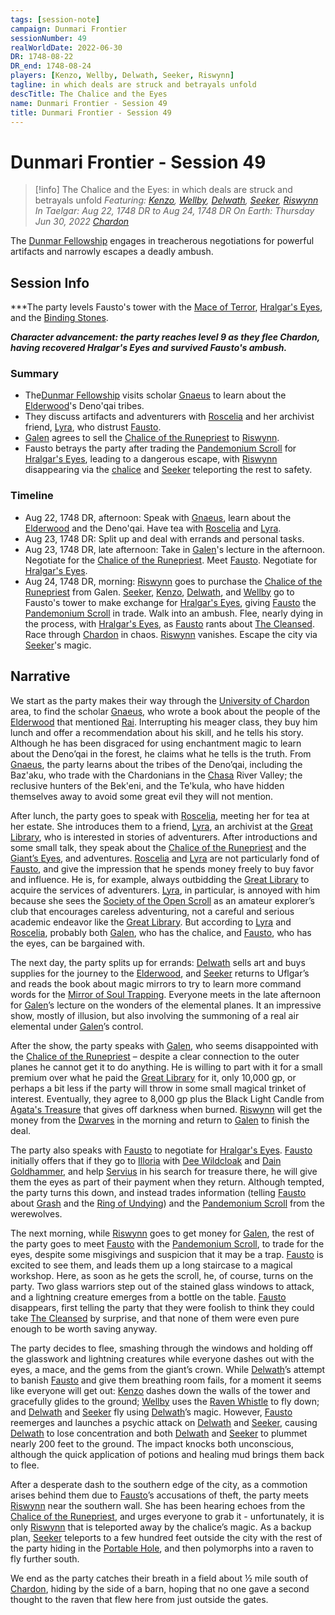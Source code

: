 ```yaml
---
tags: [session-note]
campaign: Dunmari Frontier
sessionNumber: 49
realWorldDate: 2022-06-30
DR: 1748-08-22
DR_end: 1748-08-24
players: [Kenzo, Wellby, Delwath, Seeker, Riswynn]
tagline: in which deals are struck and betrayals unfold
descTitle: The Chalice and the Eyes
name: Dunmari Frontier - Session 49
title: Dunmari Frontier - Session 49
---
```

# Dunmari Frontier - Session 49

>[!info] The Chalice and the Eyes: in which deals are struck and betrayals unfold
> *Featuring: [Kenzo](<../../../people/pcs/dunmar-fellowship/kenzo.md>), [Wellby](<../../../people/pcs/dunmar-fellowship/wellby.md>), [Delwath](<../../../people/pcs/dunmar-fellowship/delwath.md>), [Seeker](<../../../people/pcs/dunmar-fellowship/seeker.md>), [Riswynn](<../../../people/pcs/dunmar-fellowship/riswynn.md>)*
> *In Taelgar: Aug 22, 1748 DR to Aug 24, 1748 DR*
> *On Earth: Thursday Jun 30, 2022*
> *[Chardon](<../../../gazetteer/west-coast/chardonian-empire/chardon/chardon.md>)*

The [Dunmar Fellowship](<../../../people/pcs/dunmar-fellowship/dunmar-fellowship.md>) engages in treacherous negotiations for powerful artifacts and narrowly escapes a deadly ambush.

## Session Info

***The party levels Fausto's tower with the [Mace of Terror](<../treasure/mace-of-terror.md>), [Hralgar's Eyes](<../treasure/hralgar-s-eyes.md>), and the [Binding Stones](<../treasure/binding-stones.md>). 

***Character advancement: the party reaches level 9 as they flee Chardon, having recovered Hralgar's Eyes and survived Fausto's ambush.***
### Summary
- The[Dunmar Fellowship](<../../../people/pcs/dunmar-fellowship/dunmar-fellowship.md>) visits scholar [Gnaeus](<../../../people/chardonians/gnaeus.md>) to learn about the [Elderwood](<../../../gazetteer/chasa-nahadi-watershed/elderwood.md>)'s Deno'qai tribes.
- They discuss artifacts and adventurers with [Roscelia](<../../../people/chardonians/roscelia.md>) and her archivist friend, [Lyra](<../../../people/chardonians/lyra.md>), who distrust [Fausto](<../../../people/chardonians/fausto.md>).
- [Galen](<../../../people/chardonians/galen.md>) agrees to sell the [Chalice of the Runepriest](<../../../things/artifacts-of-power/chalice-of-the-runepriest.md>) to [Riswynn](<../../../people/pcs/dunmar-fellowship/riswynn.md>).
- Fausto betrays the party after trading the [Pandemonium Scroll](<../treasure/pandemonium-scroll.md>) for [Hralgar's Eyes](<../treasure/hralgar-s-eyes.md>), leading to a dangerous escape, with [Riswynn](<../../../people/pcs/dunmar-fellowship/riswynn.md>) disappearing via the [chalice](<../../../things/artifacts-of-power/chalice-of-the-runepriest.md>) and [Seeker](<../../../people/pcs/dunmar-fellowship/seeker.md>) teleporting the rest to safety.

### Timeline
- Aug 22, 1748 DR, afternoon: Speak with [Gnaeus](<../../../people/chardonians/gnaeus.md>), learn about the [Elderwood](<../../../gazetteer/chasa-nahadi-watershed/elderwood.md>) and the Deno'qai. Have tea with [Roscelia](<../../../people/chardonians/roscelia.md>) and [Lyra](<../../../people/chardonians/lyra.md>).
- Aug 23, 1748 DR: Split up and deal with errands and personal tasks. 
- Aug 23, 1748 DR, late afternoon: Take in [Galen](<../../../people/chardonians/galen.md>)'s lecture in the afternoon. Negotiate for the [Chalice of the Runepriest](<../../../things/artifacts-of-power/chalice-of-the-runepriest.md>). Meet [Fausto](<../../../people/chardonians/fausto.md>). Negotiate for [Hralgar's Eyes](<../treasure/hralgar-s-eyes.md>). 
- Aug 24, 1748 DR, morning: [Riswynn](<../../../people/pcs/dunmar-fellowship/riswynn.md>) goes to purchase the [Chalice of the Runepriest](<../../../things/artifacts-of-power/chalice-of-the-runepriest.md>) from Galen. [Seeker](<../../../people/pcs/dunmar-fellowship/seeker.md>), [Kenzo](<../../../people/pcs/dunmar-fellowship/kenzo.md>), [Delwath](<../../../people/pcs/dunmar-fellowship/delwath.md>), and [Wellby](<../../../people/pcs/dunmar-fellowship/wellby.md>) go to Fausto's tower to make exchange for [Hralgar's Eyes](<../treasure/hralgar-s-eyes.md>), giving [Fausto](<../../../people/chardonians/fausto.md>) the [Pandemonium Scroll](<../treasure/pandemonium-scroll.md>) in trade. Walk into an ambush. Flee, nearly dying in the process, with [Hralgar's Eyes](<../treasure/hralgar-s-eyes.md>), as [Fausto](<../../../people/chardonians/fausto.md>) rants about [The Cleansed](<../../../groups/the-cleansed.md>). Race through [Chardon](<../../../gazetteer/west-coast/chardonian-empire/chardon/chardon.md>) in chaos. [Riswynn](<../../../people/pcs/dunmar-fellowship/riswynn.md>) vanishes. Escape the city via [Seeker](<../../../people/pcs/dunmar-fellowship/seeker.md>)'s magic. 


## Narrative
We start as the party makes their way through the [University of Chardon](<../../../gazetteer/west-coast/chardonian-empire/chardon/university-of-chardon.md>) area, to find the scholar [Gnaeus](<../../../people/chardonians/gnaeus.md>), who wrote a book about the people of the [Elderwood](<../../../gazetteer/chasa-nahadi-watershed/elderwood.md>) that mentioned [Rai](<../../../people/pcs/great-war/rai.md>). Interrupting his meager class, they buy him lunch and offer a recommendation about his skill, and he tells his story. Although he has been disgraced for using enchantment magic to learn about the Deno’qai in the forest, he claims what he tells is the truth. From [Gnaeus](<../../../people/chardonians/gnaeus.md>), the party learns about the tribes of the Deno’qai, including the Baz'aku, who trade with the Chardonians in the [Chasa](<../../../gazetteer/chasa-nahadi-watershed/rivers/chasa.md>) River Valley; the reclusive hunters of the Bek'eni, and the Te'kula, who have hidden themselves away to avoid some great evil they will not mention. 

After lunch, the party goes to speak with [Roscelia](<../../../people/chardonians/roscelia.md>), meeting her for tea at her estate. She introduces them to a friend, [Lyra](<../../../people/chardonians/lyra.md>), an archivist at the [Great Library](<../../../gazetteer/west-coast/chardonian-empire/chardon/great-library.md>), who is interested in stories of adventurers. After introductions and some small talk, they speak about the [Chalice of the Runepriest](<../../../things/artifacts-of-power/chalice-of-the-runepriest.md>) and the [Giant’s Eyes](<../treasure/hralgar-s-eyes.md>), and adventures. [Roscelia](<../../../people/chardonians/roscelia.md>) and [Lyra](<../../../people/chardonians/lyra.md>) are not particularly fond of [Fausto](<../../../people/chardonians/fausto.md>), and give the impression that he spends money freely to buy favor and influence. He is, for example, always outbidding the [Great Library](<../../../gazetteer/west-coast/chardonian-empire/chardon/great-library.md>) to acquire the services of adventurers. [Lyra](<../../../people/chardonians/lyra.md>), in particular, is annoyed with him because she sees the [Society of the Open Scroll](<../../../groups/chardonian-organizations/society-of-the-open-scroll.md>) as an amateur explorer’s club that encourages careless adventuring, not a careful and serious academic endeavor like the [Great Library](<../../../gazetteer/west-coast/chardonian-empire/chardon/great-library.md>). But according to [Lyra](<../../../people/chardonians/lyra.md>) and [Roscelia](<../../../people/chardonians/roscelia.md>), probably both [Galen](<../../../people/chardonians/galen.md>), who has the chalice, and [Fausto](<../../../people/chardonians/fausto.md>), who has the eyes, can be bargained with. 

The next day, the party splits up for errands: [Delwath](<../../../people/pcs/dunmar-fellowship/delwath.md>) sells art and buys supplies for the journey to the [Elderwood](<../../../gazetteer/chasa-nahadi-watershed/elderwood.md>), and [Seeker](<../../../people/pcs/dunmar-fellowship/seeker.md>) returns to Uflgar’s and reads the book about magic mirrors to try to learn more command words for the [Mirror of Soul Trapping](<../treasure/mirror-of-soul-trapping.md>). Everyone meets in the late afternoon for [Galen](<../../../people/chardonians/galen.md>)’s lecture on the wonders of the elemental planes. It an impressive show, mostly of illusion, but also involving the summoning of a real air elemental under [Galen](<../../../people/chardonians/galen.md>)’s control. 

After the show, the party speaks with [Galen](<../../../people/chardonians/galen.md>), who seems disappointed with the [Chalice of the Runepriest](<../../../things/artifacts-of-power/chalice-of-the-runepriest.md>) – despite a clear connection to the outer planes he cannot get it to do anything. He is willing to part with it for a small premium over what he paid the [Great Library](<../../../gazetteer/west-coast/chardonian-empire/chardon/great-library.md>) for it, only 10,000 gp, or perhaps a bit less if the party will throw in some small magical trinket of interest. Eventually, they agree to 8,000 gp plus the Black Light Candle from [Agata's Treasure](<../hoards/agata-s-treasure.md>) that gives off darkness when burned. [Riswynn](<../../../people/pcs/dunmar-fellowship/riswynn.md>) will get the money from the [Dwarves](<../../../species/children-of-the-embodied-gods/dwarves/dwarves.md>) in the morning and return to [Galen](<../../../people/chardonians/galen.md>) to finish the deal.

The party also speaks with [Fausto](<../../../people/chardonians/fausto.md>) to negotiate for [Hralgar's Eyes](<../treasure/hralgar-s-eyes.md>). [Fausto](<../../../people/chardonians/fausto.md>) initially offers that if they go to [Illoria](<../../../gazetteer/west-coast/illoria.md>) with [Dee Wildcloak](<../../../people/halflings/dee-wildcloak.md>) and [Dain Goldhammer](<../../../people/dwarves/dain-goldhammer.md>), and help [Servius](<../../../people/chardonians/servius.md>) in his search for treasure there, he will give them the eyes as part of their payment when they return. Although tempted, the party turns this down, and instead trades information (telling [Fausto](<../../../people/chardonians/fausto.md>) about [Grash](<../../../people/other-nonhumans/grash.md>) and the [Ring of Undying](<../../../things/artifacts-of-power/ring-of-undying.md>)) and the [Pandemonium Scroll](<../treasure/pandemonium-scroll.md>) from the werewolves. 

The next morning, while [Riswynn](<../../../people/pcs/dunmar-fellowship/riswynn.md>) goes to get money for [Galen](<../../../people/chardonians/galen.md>), the rest of the party goes to meet [Fausto](<../../../people/chardonians/fausto.md>) with the [Pandemonium Scroll](<../treasure/pandemonium-scroll.md>), to trade for the eyes, despite some misgivings and suspicion that it may be a trap. [Fausto](<../../../people/chardonians/fausto.md>) is excited to see them, and leads them up a long staircase to a magical workshop. Here, as soon as he gets the scroll, he, of course, turns on the party. Two glass warriors step out of the stained glass windows to attack, and a lightning creature emerges from a bottle on the table. [Fausto](<../../../people/chardonians/fausto.md>) disappears, first telling the party that they were foolish to think they could take [The Cleansed](<../../../groups/the-cleansed.md>) by surprise, and that none of them were even pure enough to be worth saving anyway. 

The party decides to flee, smashing through the windows and holding off the glasswork and lightning creatures while everyone dashes out with the eyes, a mace, and the gems from the giant’s crown. While [Delwath](<../../../people/pcs/dunmar-fellowship/delwath.md>)’s attempt to banish [Fausto](<../../../people/chardonians/fausto.md>) and give them breathing room fails, for a moment it seems like everyone will get out: [Kenzo](<../../../people/pcs/dunmar-fellowship/kenzo.md>) dashes down the walls of the tower and gracefully glides to the ground; [Wellby](<../../../people/pcs/dunmar-fellowship/wellby.md>) uses the [Raven Whistle](<../treasure/raven-whistle.md>) to fly down; and [Delwath](<../../../people/pcs/dunmar-fellowship/delwath.md>) and [Seeker](<../../../people/pcs/dunmar-fellowship/seeker.md>) fly using [Delwath](<../../../people/pcs/dunmar-fellowship/delwath.md>)’s magic. However, [Fausto](<../../../people/chardonians/fausto.md>) reemerges and launches a psychic attack on [Delwath](<../../../people/pcs/dunmar-fellowship/delwath.md>) and [Seeker](<../../../people/pcs/dunmar-fellowship/seeker.md>), causing [Delwath](<../../../people/pcs/dunmar-fellowship/delwath.md>) to lose concentration and both [Delwath](<../../../people/pcs/dunmar-fellowship/delwath.md>) and [Seeker](<../../../people/pcs/dunmar-fellowship/seeker.md>) to plummet nearly 200 feet to the ground. The impact knocks both unconscious, although the quick application of potions and healing mud brings them back to flee. 

After a desperate dash to the southern edge of the city, as a commotion arises behind them due to [Fausto](<../../../people/chardonians/fausto.md>)’s accusations of theft, the party meets [Riswynn](<../../../people/pcs/dunmar-fellowship/riswynn.md>) near the southern wall. She has been hearing echoes from the [Chalice of the Runepriest](<../../../things/artifacts-of-power/chalice-of-the-runepriest.md>), and urges everyone to grab it - unfortunately, it is only [Riswynn](<../../../people/pcs/dunmar-fellowship/riswynn.md>) that is teleported away by the chalice’s magic. As a backup plan, [Seeker](<../../../people/pcs/dunmar-fellowship/seeker.md>) teleports to a few hundred feet outside the city with the rest of the party hiding in the [Portable Hole](<../treasure/portable-hole.md>), and then polymorphs into a raven to fly further south.

We end as the party catches their breath in a field about ½ mile south of [Chardon](<../../../gazetteer/west-coast/chardonian-empire/chardon/chardon.md>), hiding by the side of a barn, hoping that no one gave a second thought to the raven that flew here from just outside the gates. 
